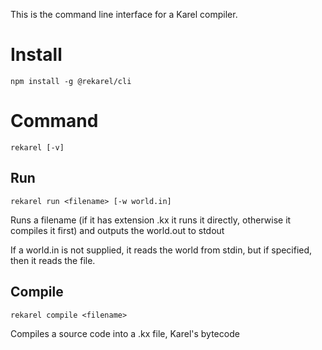 This is the command line interface for a Karel compiler.

# Install

`npm install -g @rekarel/cli`

# Command
`rekarel [-v]`

## Run

`rekarel run <filename> [-w world.in]`

Runs a filename (if it has extension .kx it runs it directly, otherwise it compiles it first) and outputs the world.out to stdout

If a world.in is not supplied, it reads the world from stdin, but if specified, then it reads the file.

## Compile

`rekarel compile <filename>`

Compiles a source code into a .kx file, Karel's bytecode
